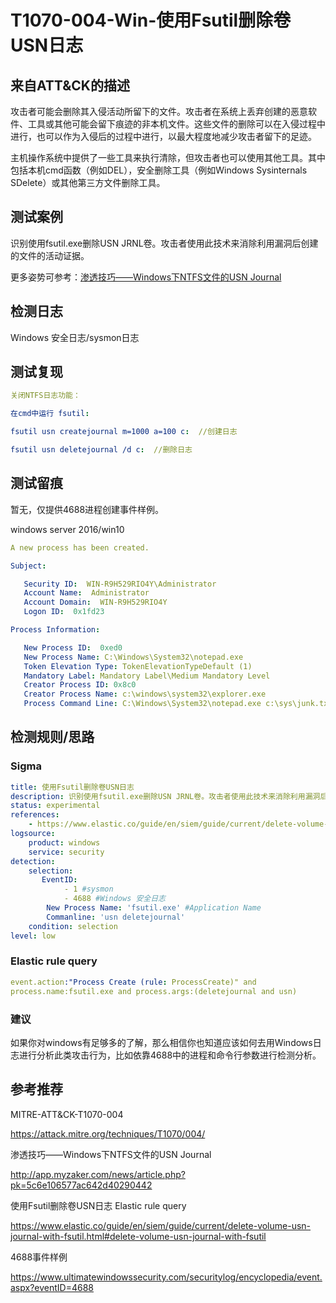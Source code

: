 # T1070-004-Win-使用Fsutil删除卷USN日志

## 来自ATT&CK的描述

攻击者可能会删除其入侵活动所留下的文件。攻击者在系统上丢弃创建的恶意软件、工具或其他可能会留下痕迹的非本机文件。这些文件的删除可以在入侵过程中进行，也可以作为入侵后的过程中进行，以最大程度地减少攻击者留下的足迹。

主机操作系统中提供了一些工具来执行清除，但攻击者也可以使用其他工具。其中包括本机cmd函数（例如DEL），安全删除工具（例如Windows Sysinternals SDelete）或其他第三方文件删除工具。

## 测试案例

识别使用fsutil.exe删除USN JRNL卷。攻击者使用此技术来消除利用漏洞后创建的文件的活动证据。

更多姿势可参考：[渗透技巧——Windows下NTFS文件的USN Journal](http://app.myzaker.com/news/article.php?pk=5c6e106577ac642d40290442)

## 检测日志

Windows 安全日志/sysmon日志

## 测试复现

```yml
关闭NTFS日志功能：

在cmd中运行 fsutil:

fsutil usn createjournal m=1000 a=100 c:  //创建日志

fsutil usn deletejournal /d c:  //删除日志
```

## 测试留痕

暂无，仅提供4688进程创建事件样例。

windows server 2016/win10

```yml
A new process has been created.

Subject:

   Security ID:  WIN-R9H529RIO4Y\Administrator
   Account Name:  Administrator
   Account Domain:  WIN-R9H529RIO4Y
   Logon ID:  0x1fd23

Process Information:

   New Process ID:  0xed0
   New Process Name: C:\Windows\System32\notepad.exe
   Token Elevation Type: TokenElevationTypeDefault (1)
   Mandatory Label: Mandatory Label\Medium Mandatory Level
   Creator Process ID: 0x8c0
   Creator Process Name: c:\windows\system32\explorer.exe
   Process Command Line: C:\Windows\System32\notepad.exe c:\sys\junk.txt
```

## 检测规则/思路

### Sigma

```yml
title: 使用Fsutil删除卷USN日志
description: 识别使用fsutil.exe删除USN JRNL卷。攻击者使用此技术来消除利用漏洞后创建的文件的活动证据。
status: experimental
references:
    - https://www.elastic.co/guide/en/siem/guide/current/delete-volume-usn-journal-with-fsutil.html#delete-volume-usn-journal-with-fsutil
logsource:
​    product: windows
​    service: security
detection:
​    selection:
​       EventID:
​            - 1 #sysmon
​            - 4688 #Windows 安全日志
        New Process Name: 'fsutil.exe' #Application Name
        Commanline: 'usn deletejournal'
​    condition: selection
level: low
```

### Elastic rule query

```yml
event.action:"Process Create (rule: ProcessCreate)" and
process.name:fsutil.exe and process.args:(deletejournal and usn)
```

### 建议

如果你对windows有足够多的了解，那么相信你也知道应该如何去用Windows日志进行分析此类攻击行为，比如依靠4688中的进程和命令行参数进行检测分析。

## 参考推荐

MITRE-ATT&CK-T1070-004

<https://attack.mitre.org/techniques/T1070/004/>

渗透技巧——Windows下NTFS文件的USN Journal

<http://app.myzaker.com/news/article.php?pk=5c6e106577ac642d40290442>

使用Fsutil删除卷USN日志 Elastic rule query

<https://www.elastic.co/guide/en/siem/guide/current/delete-volume-usn-journal-with-fsutil.html#delete-volume-usn-journal-with-fsutil>

4688事件样例

<https://www.ultimatewindowssecurity.com/securitylog/encyclopedia/event.aspx?eventID=4688>
